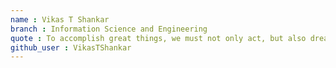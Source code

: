 ```yaml
---
name : Vikas T Shankar
branch : Information Science and Engineering
quote : To accomplish great things, we must not only act, but also dream, not only plan, but also believe.
github_user : VikasTShankar
---
```

